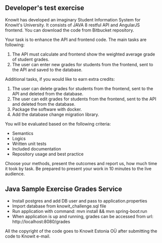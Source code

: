 Developer's test exercise
-------------------------
Knowit has developed an imaginary Student Information System for Knowit's University. It consists of JAVA 8 restful API and AngularJS frontend. You can download the code  from Bitbucket repository. 

Your task is to enhance the API and frontend code. The main tasks are following:

1. The API must calculate and frontend show the weighted average grade  of student grades.
2. The user can enter new grades for students from the frontend, sent to the API and saved to the database.

Additional tasks, if you would like to earn extra credits:
1. The user can delete grades for students from the frontend, sent to the API and deleted from the database.
2. The user can edit grades for students from the frontend, sent to the API and deleted from the database.
3. Package the software with docker.
4. Add the database change migration library.

You will be evaluated based on the following criteria:
* Semantics
* Logics
* Written unit tests
* Included documentation
* Repository usage and best practice

Choose your methods, present the outcomes and report us, how much time it took by task. Be prepared to present your work in 10 minutes to the live audience.


## Java Sample Exercise Grades Service

* Install postgres and add DB user and pass to application.properties
* Import database from knowit_challenge.sql file
* Run application with command: mvn install && mvn spring-boot:run
* When application is up and running, grades can be accessed from url: http://localhost:8080/grades

All the copyright of the code goes to Knowit Estonia OÜ after submitting the code to Knowit e-mail.